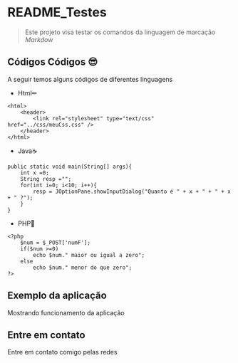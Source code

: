 # README_Testes

>Este projeto visa testar os comandos da linguagem de marcação _Markdow_

## Códigos Códigos 😎

A seguir temos alguns códigos de diferentes linguagens

- Html✏

```
<html>
	<header>
		<link rel="stylesheet" type="text/css" href="../css/meuCss.css" />
	</header>
</html>
```

- Java☕

```
public static void main(String[] args){
	int x =0;
	String resp ="";
	for(int i=0; i<10; i++){
		resp = JOptionPane.showInputDialog("Quanto é " + x + " + " + x + " ?");
	} 
}
```

- PHP📑

```
<?php
	$num = $_POST['numF'];
	if($num >=0)
		echo $num." maior ou igual a zero";
	else
		echo $num." menor do que zero";
?>
```

## Exemplo da aplicação

Mostrando funcionamento da aplicação

## Entre em contato

Entre em contato comigo pelas redes
